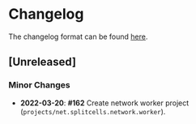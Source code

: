 # Changelog
The changelog format can be found [here](../../src/main/md/net/splitcells/network/guidelines/changelog.md).

## [Unreleased]
### Minor Changes
* **2022-03-20**: **\#162** Create network worker project (`projects/net.splitcells.network.worker`).